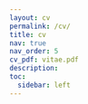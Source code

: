 ```yaml
---
layout: cv
permalink: /cv/
title: cv
nav: true
nav_order: 5
cv_pdf: vitae.pdf
description: 
toc:
  sidebar: left
---
```

